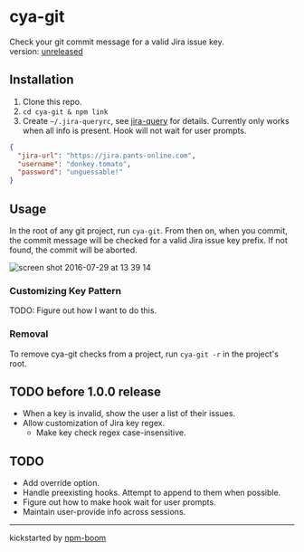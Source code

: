 # cya-git

Check your git commit message for a valid Jira issue key.  
version: [unreleased][CHANGELOG]

## Installation

1. Clone this repo.
2. `cd cya-git & npm link`
3. Create `~/.jira-queryrc`, see [jira-query] for details.  Currently only works
when all info is present.  Hook will not wait for user prompts.

```json
{
  "jira-url": "https://jira.pants-online.com",
  "username": "donkey.tomato",
  "password": "unguessable!"
}
```

## Usage

In the root of any git project, run `cya-git`.  From then on, when you commit,
the commit message will be checked for a valid Jira issue key prefix.  If not
found, the commit will be aborted.

![screen shot 2016-07-29 at 13 39 14](https://cloud.githubusercontent.com/assets/1720010/17259675/3b705926-5592-11e6-90c1-e890288d5c1d.png)


### Customizing Key Pattern

TODO: Figure out how I want to do this.

### Removal

To remove cya-git checks from a project, run `cya-git -r` in the project's root.

## TODO before 1.0.0 release
* When a key is invalid, show the user a list of their issues.
* Allow customization of Jira key regex.
  * Make key check regex case-insensitive.

## TODO

* Add override option.
* Handle preexisting hooks.  Attempt to append to them when possible.
* Figure out how to make hook wait for user prompts.
* Maintain user-provide info across sessions.











---
kickstarted by [npm-boom][npm-boom]

[npm-boom]: https://github.com/reergymerej/npm-boom
[jira-query]: https://github.com/reergymerej/jira-query#runtime-config
[CHANGELOG]: CHANGELOG.md
